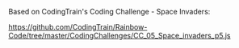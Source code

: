 Based on CodingTrain's Coding Challenge - Space Invaders:

https://github.com/CodingTrain/Rainbow-Code/tree/master/CodingChallenges/CC_05_Space_invaders_p5.js
